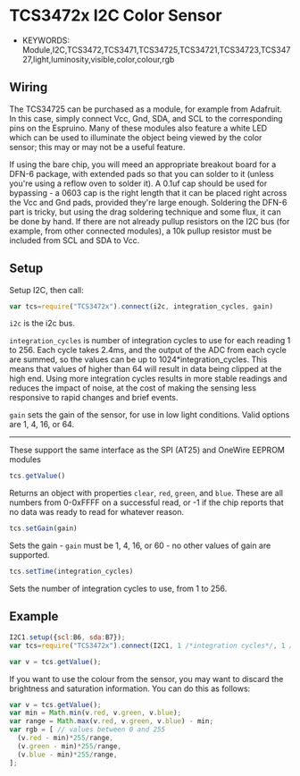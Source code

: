 <!--- Copyright (c) 2015 Spence Konde. See the file LICENSE for copying permission. -->
TCS3472x I2C Color Sensor
========================

* KEYWORDS: Module,I2C,TCS3472,TCS3471,TCS34725,TCS34721,TCS34723,TCS34727,light,luminosity,visible,color,colour,rgb

Wiring
-------------------

The TCS34725 can be purchased as a module, for example from Adafruit. In this case, simply connect Vcc, Gnd, SDA, and SCL to the corresponding pins on the Espruino. Many of these modules also feature a white LED which can be used to illuminate the object being viewed by the color sensor; this may or may not be a useful feature.

If using the bare chip, you will meed an appropriate breakout board for a DFN-6 package, with extended pads so that you can solder to it (unless you're using a reflow oven to solder it). A 0.1uf cap should be used for bypassing - a 0603 cap is the right length that it can be placed right across the Vcc and Gnd pads, provided they're large enough. Soldering the DFN-6 part is tricky, but using the drag soldering technique and some flux, it can be done by hand. If there are not already pullup resistors on the I2C bus (for example, from other connected modules), a 10k pullup resistor must be included from SCL and SDA to Vcc.

Setup
-------------------

Setup I2C, then call:

```JavaScript 
var tcs=require("TCS3472x").connect(i2c, integration_cycles, gain)
```

`i2c` is the i2c bus. 

`integration_cycles` is number of integration cycles to use for each reading 1 to 256. Each cycle takes 2.4ms, and the output of the ADC from each cycle are summed, so the values can be up to 1024*integration_cycles. This means that values of higher than 64 will result in data being clipped at the high end. Using more integration cycles results in more stable readings and reduces the impact of noise, at the cost of making the sensing less responsive to rapid changes and brief events.

`gain` sets the gain of the sensor, for use in low light conditions. Valid options are 1, 4, 16, or 64. 

-------------------

These support the same interface as the SPI (AT25) and OneWire EEPROM modules

```JavaScript
tcs.getValue()
```

Returns an object with properties `clear`, `red`, `green`, and `blue`. These are all numbers from 0-0xFFFF on a successful read, or -1 if the chip reports that no data was ready to read for whatever reason. 

```JavaScript
tcs.setGain(gain)
```

Sets the gain - `gain` must be 1, 4, 16, or 60 - no other values of gain are supported.

```JavaScript
tcs.setTime(integration_cycles)
```

Sets the number of integration cycles to use, from 1 to 256. 

Example
-------------------

```JavaScript
I2C1.setup({scl:B6, sda:B7});
var tcs=require("TCS3472x").connect(I2C1, 1 /*integration cycles*/, 1 /*gain*/);

var v = tcs.getValue();
```

If you want to use the colour from the sensor, you may want to discard the brightness and saturation information. You can do this as follows:

```JavaScript
var v = tcs.getValue();
var min = Math.min(v.red, v.green, v.blue);
var range = Math.max(v.red, v.green, v.blue) - min;
var rgb = [ // values between 0 and 255
  (v.red - min)*255/range,
  (v.green - min)*255/range,
  (v.blue - min)*255/range,
];
```

